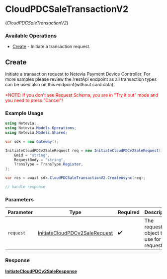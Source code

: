 # CloudPDCSaleTransactionV2
(*CloudPDCSaleTransactionV2*)

### Available Operations

* [Create](#create) - Initiate a transaction request.

## Create

Initiate a transaction request to Netevia Payment Device Controller. For more samples please review the /restApi endpoint as all transaction types can be used also on this endpoint(without card data). 
<br><br><span style="color:red">*NOTE: If you don't see Request Schema, you are in "Try it out" mode and you need to press "Cancel"!</span>


### Example Usage

```csharp
using Netevia;
using Netevia.Models.Operations;
using Netevia.Models.Shared;

var sdk = new Gateway();

InitiateCloudPDCv2SaleRequest req = new InitiateCloudPDCv2SaleRequest() {
    Gmid = "string",
    RequestBody = "string",
    TransType = TransType.Register,
};

var res = await sdk.CloudPDCSaleTransactionV2.CreateAsync(req);

// handle response
```

### Parameters

| Parameter                                                                                 | Type                                                                                      | Required                                                                                  | Description                                                                               |
| ----------------------------------------------------------------------------------------- | ----------------------------------------------------------------------------------------- | ----------------------------------------------------------------------------------------- | ----------------------------------------------------------------------------------------- |
| `request`                                                                                 | [InitiateCloudPDCv2SaleRequest](../../Models/Operations/InitiateCloudPDCv2SaleRequest.md) | :heavy_check_mark:                                                                        | The request object to use for the request.                                                |


### Response

**[InitiateCloudPDCv2SaleResponse](../../Models/Operations/InitiateCloudPDCv2SaleResponse.md)**

